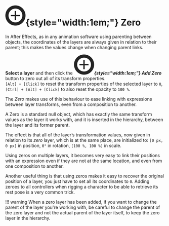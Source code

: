 # ![](../../../img/duik/icons/zero.svg){style="width:1em;"} Zero

In After Effects, as in any animation software using parenting between objects, the coordinates of the layers are always given in relation to their parent; this makes the values change when changing parent links.

**Select a layer** and then click the ***![](../../../img/duik/icons/zero.svg){style="width:1em;"} Add Zero*** button to zero out all of its transform properties.  
`[Alt] + [Click]` to reset the transform properties of the selected layer to `0`,  
`[Ctrl] + [Alt] + [Click]` to also reset the opacity to `100 %`.

The *Zero* makes use of this behaviour to ease linking with expressions between layer transforms, even from a composition to another.

A Zero is a standard null object, which has exactly the same transform values as the layer it works with, and it is inserted in the hierarchy, between the layer and its former parent.

The effect is that all of the layer’s transformation values, now given in relation to its *zero* layer, which is at the same place, are initialized to: `[0 px, 0 px]` in position, `0°` in rotation, `[100 %, 100 %]` in scale.

Using zeros on multiple layers, it becomes very easy to link their positions with an expression even if they are not at the same location, and even from one composition to another.

Another useful thing is that using zeros makes it easy to recover the original position of a layer, you just have to set all its coordinates to `0`. Adding zeroes to all controllers when rigging a character to be able to retrieve its rest pose is a very common trick.

!!! warning
    When a zero layer has been added, if you want to change the parent of the layer you're working with, be careful to change the parent of the zero layer and not the actual parent of the layer itself, to keep the zero layer in the hierarchy.